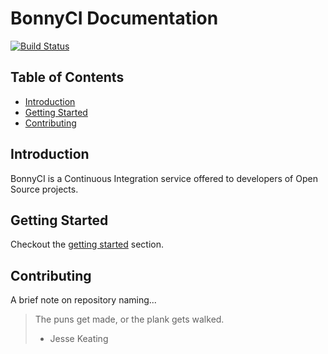 # BonnyCI Documentation
[![Build Status](https://travis-ci.org/BonnyCI/docs.svg?branch=master)](https://travis-ci.org/BonnyCI/docs)

## Table of Contents
- [Introduction](#introduction)
- [Getting Started](#getting-started)
- [Contributing](#contributing)

## Introduction
BonnyCI is a Continuous Integration service offered to developers of Open Source projects.

## Getting Started
Checkout the [getting started](getting_started) section.

## Contributing
A brief note on repository naming...
> The puns get made, or the plank gets walked.
> - Jesse Keating
